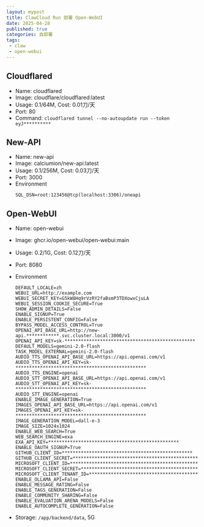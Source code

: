 ```yaml
---
layout: mypost
title: ClawCloud Run 部署 Open-WebUI
date: 2025-04-28
published: true
categories: 自部署
tags: 
 - claw
 - open-webui
---
```


## Cloudflared
* Name: cloudflared
* Image: cloudflare/cloudflared:latest
* Usage: 0.1/64M, Cost: 0.01刀/天
* Port: 80
* Command: `cloudflared tunnel --no-autoupdate run --token eyJ**********`

## New-API

* Name: new-api
* Image: calciumion/new-api:latest
* Usage: 0.1/256M, Cost: 0.03刀/天
* Port: 3000
* Environment
	```    
  SQL_DSN=root:123456@tcp(localhost:3306)/oneapi
	```
## Open-WebUI
* Name: open-webui
* Image: ghcr.io/open-webui/open-webui:main
* Usage: 0.2/1G, Cost: 0.12刀/天
* Port: 8080
* Environment
  
    ```    
    DEFAULT_LOCALE=zh
    WEBUI_URL=http://example.com
    WEBUI_SECRET_KEY=G5kW8Hq9rVzRY2faBsmP3TDXowxCjuLA
    WEBUI_SESSION_COOKIE_SECURE=True
    SHOW_ADMIN_DETAILS=False
    ENABLE_SIGNUP=True
    ENABLE_PERSISTENT_CONFIG=False
    BYPASS_MODEL_ACCESS_CONTROL=True
    OPENAI_API_BASE_URL=http://new-api.************.svc.cluster.local:3000/v1
    OPENAI_API_KEY=sk-************************************************
    DEFAULT_MODELS=gemini-2.0-flash
    TASK_MODEL_EXTERNAL=gemini-2.0-flash
    AUDIO_TTS_OPENAI_API_BASE_URL=https://api.openai.com/v1
    AUDIO_TTS_OPENAI_API_KEY=sk-************************************************
    AUDIO_TTS_ENGINE=openai
    AUDIO_STT_OPENAI_API_BASE_URL=https://api.openai.com/v1
    AUDIO_STT_OPENAI_API_KEY=sk-************************************************
    AUDIO_STT_ENGINE=openai
    ENABLE_IMAGE_GENERATION=True
    IMAGES_OPENAI_API_BASE_URL=https://api.openai.com/v1
    IMAGES_OPENAI_API_KEY=sk-************************************************
    IMAGE_GENERATION_MODEL=dall-e-3
    IMAGE_SIZE=1024x1024
    ENABLE_WEB_SEARCH=True
    WEB_SEARCH_ENGINE=exa
    EXA_API_KEY=************************************************
    ENABLE_OAUTH_SIGNUP=True
    GITHUB_CLIENT_ID=************************************************
    GITHUB_CLIENT_SECRET=************************************************
    MICROSOFT_CLIENT_ID=************************************************
    MICROSOFT_CLIENT_SECRET=************************************************
    MICROSOFT_CLIENT_TENANT_ID=************************************************
    ENABLE_OLLAMA_API=False
    ENABLE_MESSAGE_RATING=False
    ENABLE_TAGS_GENERATION=False
    ENABLE_COMMUNITY_SHARING=False
    ENABLE_EVALUATION_ARENA_MODELS=False
    ENABLE_AUTOCOMPLETE_GENERATION=False    
    ```
* Storage: `/app/backend/data`, 5G